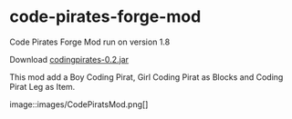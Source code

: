 code-pirates-forge-mod
=========

Code Pirates Forge Mod run on version 1.8

Download [codingpirates-0.2.jar](release/codingpirates-0.2.jar?raw=true)

This mod add a Boy Coding Pirat, Girl Coding Pirat as Blocks and Coding Pirat Leg as Item.

image::images/CodePiratsMod.png[]
